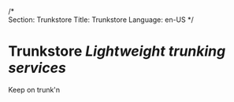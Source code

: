 /*                                                                                                                                                                                                                                                                                                 
Section: Trunkstore
Title: Trunkstore
Language: en-US
*/

# Trunkstore *Lightweight trunking services*
Keep on trunk'n
